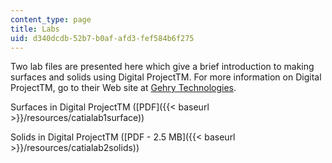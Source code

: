 ```yaml
---
content_type: page
title: Labs
uid: d340dcdb-52b7-b0af-afd3-fef584b6f275
---
```


Two lab files are presented here which give a brief introduction to making surfaces and solids using Digital ProjectTM. For more information on Digital ProjectTM, go to their Web site at [Gehry Technologies](http://www.gehrytechnologies.com/).

Surfaces in Digital ProjectTM ([PDF]({{< baseurl >}}/resources/catialab1surface))

Solids in Digital ProjectTM ([PDF - 2.5 MB]({{< baseurl >}}/resources/catialab2solids))
